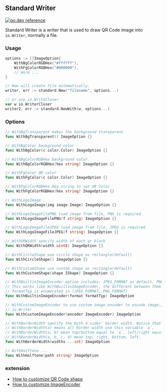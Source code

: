 ## Standard Writer

[![go.dev reference](https://img.shields.io/badge/go.dev-reference-007d9c?logo=go&logoColor=white&style=flat-square)](https://pkg.go.dev/github.com/yeqown/go-qrcode/writer/standard)

Standard Writer is a writer that is used to draw QR Code image into `io.Writer`, normally a file.

### Usage

```go
options := []ImageOption{
	WithBgColorRGBHex("#ffffff"),
	WithFgColorRGBHex("#000000"),
	// more ...
}

// New will create file automatically.
writer, err := standard.New("filename", options...)

// or use io.WriteCloser
var w io.WriterCloser
writer2, err := standard.NewWith(w, options...)
```

### Options

```go
// WithBgTransparent makes the background transparent.
func WithBgTransparent() ImageOption {}

// WithBgColor background color
func WithBgColor(c color.Color) ImageOption {}

// WithBgColorRGBHex background color
func WithBgColorRGBHex(hex string) ImageOption {}

// WithFgColor QR color
func WithFgColor(c color.Color) ImageOption {}

// WithFgColorRGBHex Hex string to set QR Color
func WithFgColorRGBHex(hex string) ImageOption {}

// WithLogoImage .
func WithLogoImage(img image.Image) ImageOption {}

// WithLogoImageFilePNG load image from file, PNG is required
func WithLogoImageFilePNG(f string) ImageOption {}

// WithLogoImageFileJPEG load image from file, JPEG is required
func WithLogoImageFileJPEG(f string) ImageOption {}

// WithQRWidth specify width of each qr block
func WithQRWidth(width uint8) ImageOption {}

// WithCircleShape use circle shape as rectangle(default)
func WithCircleShape() ImageOption {}

// WithCustomShape use custom shape as rectangle(default)
func WithCustomShape(shape IShape) ImageOption {}

// WithBuiltinImageEncoder option includes: JPEG_FORMAT as default, PNG_FORMAT.
// This works like WithBuiltinImageEncoder, the different between them is
// formatTyp is enumerated in (JPEG_FORMAT, PNG_FORMAT)
func WithBuiltinImageEncoder(format formatTyp) ImageOption

// WithCustomImageEncoder to use custom image encoder to encode image.Image into
// io.Writer
func WithCustomImageEncoder(encoder ImageEncoder) ImageOption

// WithBorderWidth specify the both 4 sides' border width. Notice that
// WithBorderWidth(a) means all border width use this variable `a`,
// WithBorderWidth(a, b) mean top/bottom equal to `a`, left/right equal to `b`.
// WithBorderWidth(a, b, c, d) mean top, right, bottom, left.
func WithBorderWidth(widths ...int) ImageOption

// WithHalftone ...
func WithHalftone(path string) ImageOption
```

### extension

- [How to customize QR Code shape](./how-to-use-custom-shape.md)
- [How to customize ImageEncoder](./how-to-use-image-encoder.md)